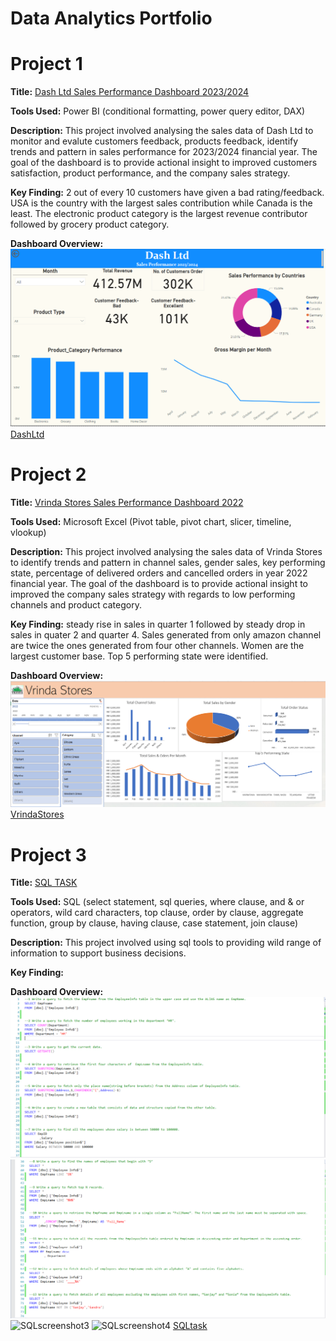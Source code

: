 # Data Analytics Portfolio
# Project 1
**Title:** [Dash Ltd Sales Performance Dashboard 2023/2024](https://github.com/EkanVictor/EkanVictor.github.io)

**Tools Used:** Power BI (conditional formatting, power query editor, DAX)

**Description:** This project involved analysing the sales data of Dash Ltd to monitor and evalute customers feedback, products feedback, identify trends and pattern in sales performance for 2023/2024 financial year. The goal of the dashboard is to provide actional insight to improved customers satisfaction, product performance, and the company sales strategy.

**Key Finding:** 2 out of every 10 customers have given a bad rating/feedback. USA is the country with the largest sales contribution while Canada is the least. The electronic product category is the largest revenue contributor followed by grocery product category.

**Dashboard Overview:** 
![Dash](Dash.PNG)
[DashLtd](DashLtd.pbix)

# Project 2
**Title:** [Vrinda Stores Sales Performance Dashboard 2022](https://github.com/EkanVictor/EkanVictor.github.io)

**Tools Used:** Microsoft Excel (Pivot table, pivot chart, slicer, timeline, vlookup)

**Description:** This project involved analysing the sales data of Vrinda Stores to identify trends and pattern in channel sales, gender sales, key performing state, percentage of delivered orders and cancelled orders in year 2022 financial year. The goal of the dashboard is to provide actional insight to improved the company sales strategy with regards to low performing channels and product category.

**Key Finding:** steady rise in sales in quarter 1 followed by steady drop in sales in quater 2 and quarter 4. Sales generated from only amazon channel are twice the ones generated from four other channels. Women are the largest customer base. Top 5 performing state were identified.

**Dashboard Overview:** 
![Vrinda](Vrinda.PNG)
[VrindaStores](VrindaStores.xlsx)


# Project 3
**Title:** [SQL TASK](https://github.com/EkanVictor/EkanVictor.github.io)

**Tools Used:** SQL (select statement, sql queries, where clause, and & or operators, wild card characters, top clause, order by clause, aggregate function, group by clause, having clause, case statement, join clause)

**Description:** This project involved using sql tools to providing wild range of information to support business decisions.

**Key Finding:** 

**Dashboard Overview:** 
![SQLscreenshot1](SQLscreenshot1.PNG)
![SQLscreenshot2](SQLscreenshot2.PNG)
![SQLscreenshot3](SQLscreenshot3.PNG)
![SQLscreenshot4](SQLscreenshot4.PNG)
[SQLtask](SQLtask.sql)
